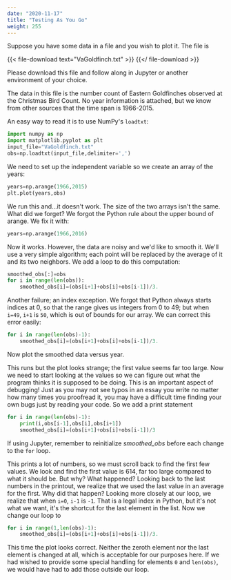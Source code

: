 ```yaml
---
date: "2020-11-17"
title: "Testing As You Go"
weight: 255
---
```


Suppose you have some data in a file and you wish to plot it. The file is 

{{< file-download text="VaGoldfinch.txt" >}}
[](data/VaGoldfinch.txt)
{{</ file-download >}}

Please download this file and follow along in Jupyter or another environment of your choice.

The data in this file is the number count of Eastern Goldfinches observed at the Christmas Bird Count.  No year information is attached, but we know from other sources that the time span is 1966-2015.

An easy way to read it is to use NumPy's `loadtxt`:

```python
import numpy as np
import matplotlib.pyplot as plt
input_file="VaGoldfinch.txt"
obs=np.loadtxt(input_file,delimiter=',')
```

We need to set up the independent variable so we create an array of the years:

```python
years=np.arange(1966,2015)
plt.plot(years,obs)
```

We run this and…it doesn't work. The size of the two arrays isn't the same. What did we 
forget? We forgot the Python rule about the upper bound of arange. We fix it with:

```python
years=np.arange(1966,2016)
```

Now it works. However, the data are noisy and we'd like to smooth it. We'll use a very simple algorithm; each point will be replaced by the average of it and its two neighbors. We add a loop to do this computation:

```python
smoothed_obs[:]=obs
for i in range(len(obs)):
	smoothed_obs[i]=(obs[i+1]+obs[i]+obs[i-1])/3.
```

Another failure; an index exception. We forgot that Python always starts indices at 0, so that the range gives us integers from 0 to 49; but when `i=49`, `i+1` is `50`, which is out of bounds for our array. We can correct this error easily:

```python
for i in range(len(obs)-1):
	smoothed_obs[i]=(obs[i+1]+obs[i]+obs[i-1])/3.
```

Now plot the smoothed data versus year.

This runs but the plot looks strange; the first value seems far too large. Now we need to start looking at the values so we can figure out what the program thinks it is supposed to be doing. This is an important aspect of debugging! Just as you may not see typos in an essay you write no matter how many times you proofread it, you may have a difficult time finding your own bugs just by reading your code. So we add a print statement

```python
for i in range(len(obs)-1):
	print(i,obs[i-1],obs[i],obs[i+1])
	smoothed_obs[i]=(obs[i+1]+obs[i]+obs[i-1])/3
```

If using Jupyter, remember to reinitialize _smoothed_obs_ before each change to the `for` loop.

This prints a lot of numbers, so we must scroll back to find the first few values. We look and find the first value is 614, far too large compared to what it should be. But why? What happened? Looking back to the last numbers in the printout, we realize that we used the last value in an average for the first. Why did that happen? Looking more closely at our loop, we realize that when `i=0`, `i-1` is `-1`. That is a legal index in Python, but it's not what we want, it's the shortcut for the last element in the list. Now we change our loop to

```python
for i in range(1,len(obs)-1):
	smoothed_obs[i]=(obs[i+1]+obs[i]+obs[i-1])/3.
```

This time the plot looks correct. Neither the zeroth element nor the last element is changed at all, which is acceptable for our purposes here. If we had wished to provide some special handling for elements `0` and `len(obs)`, we would have had to add those outside our loop.


